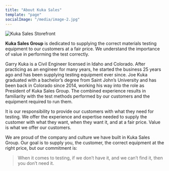 ```yaml
---
title: "About Kuka Sales"
template: "page"
socialImage: "/media/image-2.jpg"
---
```


![Kuka Sales Storefront](/media/image-2.jpg)

**Kuka Sales Group** is dedicated to supplying the correct materials testing equipment to our customers at a fair price. We understand the importance of value in performing the test correctly.

Garry Kuka is a Civil Engineer licensed in Idaho and Colorado. After practicing as an engineer for many years, he started the business 25 years ago and has been supplying testing equipment ever since. Joe Kuka graduated with a bachelor’s degree from Saint John’s University and has been back in Colorado since 2014, working his way into the role as President of Kuka Sales Group. The combined experience results in familiarity with the test methods performed by our customers and the equipment required to run them.

It is our responsibility to provide our customers with what they need for testing. We offer the experience and expertise needed to supply the customer with what they want, when they want it, and at a fair price. Value is what we offer our customers.  

We are proud of the company and culture we have built in Kuka Sales Group. Our goal is to supply you, the customer, the correct equipment at the right price, but our commitment is:

> When it comes to testing, if we don’t have it, and we can’t find it, then you don’t need it.
>